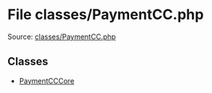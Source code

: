 File classes/PaymentCC.php
=========

Source: [classes/PaymentCC.php](https://github.com/PrestaShop/PrestaShop/blob/1.6.0.9/classes/PaymentCC.php)


Classes
-------

* [PaymentCCCore](class.PaymentCCCore.md)

